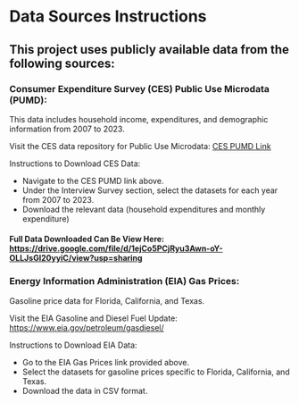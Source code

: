 # Data Sources Instructions

## This project uses publicly available data from the following sources:

### Consumer Expenditure Survey (CES) Public Use Microdata (PUMD):
This data includes household income, expenditures, and demographic information from 2007 to 2023.

Visit the CES data repository for Public Use Microdata: [CES PUMD Link](https://www.bls.gov/cex/pumd.htm)

Instructions to Download CES Data:

- Navigate to the CES PUMD link above.
- Under the Interview Survey section, select the datasets for each year from 2007 to 2023.
- Download the relevant data (household expenditures and monthly expenditure)

#### Full Data Downloaded Can Be View Here: https://drive.google.com/file/d/1ejCo5PCjRyu3Awn-oY-OLLJsGl20yyiC/view?usp=sharing

### Energy Information Administration (EIA) Gas Prices:
Gasoline price data for Florida, California, and Texas.

Visit the EIA Gasoline and Diesel Fuel Update: https://www.eia.gov/petroleum/gasdiesel/

Instructions to Download EIA Data:

- Go to the EIA Gas Prices link provided above.
- Select the datasets for gasoline prices specific to Florida, California, and Texas.
- Download the data in CSV format.

